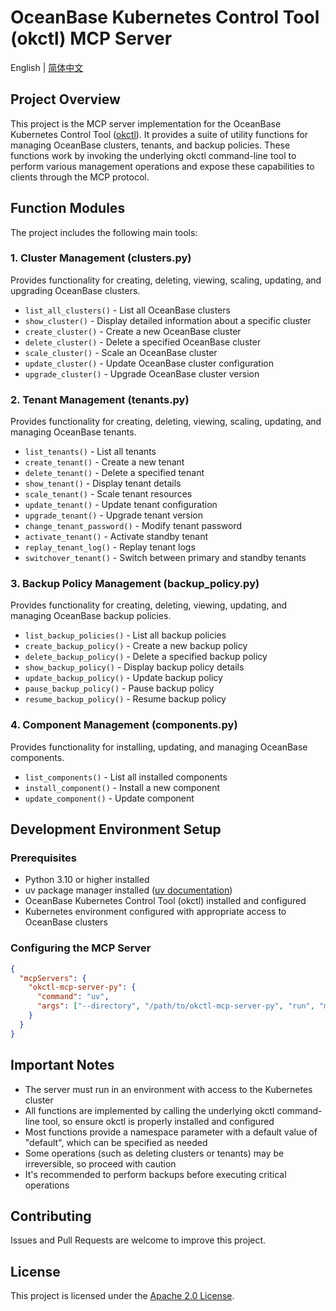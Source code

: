 # OceanBase Kubernetes Control Tool (okctl) MCP Server

English | [简体中文](README-CN.md)

## Project Overview

This project is the MCP server implementation for the OceanBase Kubernetes Control Tool ([okctl](https://github.com/oceanbase/ob-operator?tab=readme-ov-file#using-cli-tool-okctl)). It provides a suite of utility functions for managing OceanBase clusters, tenants, and backup policies. These functions work by invoking the underlying okctl command-line tool to perform various management operations and expose these capabilities to clients through the MCP protocol.

## Function Modules

The project includes the following main tools:

### 1. Cluster Management (clusters.py)

Provides functionality for creating, deleting, viewing, scaling, updating, and upgrading OceanBase clusters.

- `list_all_clusters()` - List all OceanBase clusters
- `show_cluster()` - Display detailed information about a specific cluster
- `create_cluster()` - Create a new OceanBase cluster
- `delete_cluster()` - Delete a specified OceanBase cluster
- `scale_cluster()` - Scale an OceanBase cluster
- `update_cluster()` - Update OceanBase cluster configuration
- `upgrade_cluster()` - Upgrade OceanBase cluster version

### 2. Tenant Management (tenants.py)

Provides functionality for creating, deleting, viewing, scaling, updating, and managing OceanBase tenants.

- `list_tenants()` - List all tenants
- `create_tenant()` - Create a new tenant
- `delete_tenant()` - Delete a specified tenant
- `show_tenant()` - Display tenant details
- `scale_tenant()` - Scale tenant resources
- `update_tenant()` - Update tenant configuration
- `upgrade_tenant()` - Upgrade tenant version
- `change_tenant_password()` - Modify tenant password
- `activate_tenant()` - Activate standby tenant
- `replay_tenant_log()` - Replay tenant logs
- `switchover_tenant()` - Switch between primary and standby tenants

### 3. Backup Policy Management (backup_policy.py)

Provides functionality for creating, deleting, viewing, updating, and managing OceanBase backup policies.

- `list_backup_policies()` - List all backup policies
- `create_backup_policy()` - Create a new backup policy
- `delete_backup_policy()` - Delete a specified backup policy
- `show_backup_policy()` - Display backup policy details
- `update_backup_policy()` - Update backup policy
- `pause_backup_policy()` - Pause backup policy
- `resume_backup_policy()` - Resume backup policy

### 4. Component Management (components.py)

Provides functionality for installing, updating, and managing OceanBase components.

- `list_components()` - List all installed components
- `install_component()` - Install a new component
- `update_component()` - Update component

## Development Environment Setup

### Prerequisites

- Python 3.10 or higher installed
- uv package manager installed ([uv documentation](https://github.com/astral-sh/uv))
- OceanBase Kubernetes Control Tool (okctl) installed and configured
- Kubernetes environment configured with appropriate access to OceanBase clusters

### Configuring the MCP Server

```json
{
  "mcpServers": {
    "okctl-mcp-server-py": {
      "command": "uv",
      "args": ["--directory", "/path/to/okctl-mcp-server-py", "run", "main.py"]
    }
  }
}
```

## Important Notes

- The server must run in an environment with access to the Kubernetes cluster
- All functions are implemented by calling the underlying okctl command-line tool, so ensure okctl is properly installed and configured
- Most functions provide a namespace parameter with a default value of "default", which can be specified as needed
- Some operations (such as deleting clusters or tenants) may be irreversible, so proceed with caution
- It's recommended to perform backups before executing critical operations

## Contributing

Issues and Pull Requests are welcome to improve this project.

## License

This project is licensed under the [Apache 2.0 License](LICENSE).
